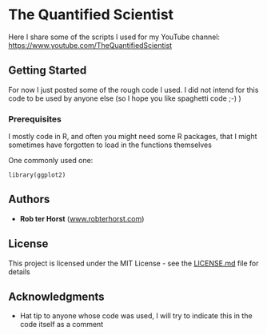 # The Quantified Scientist

Here I share some of the scripts I used for my YouTube channel: https://www.youtube.com/TheQuantifiedScientist

## Getting Started

For now I just posted some of the rough code I used. I did not intend for this code to be used by anyone else (so I hope you like spaghetti code ;-) )

### Prerequisites

I mostly code in R, and often you might need some R packages, that I might sometimes have forgotten to load in the functions themselves

One commonly used one:
```
library(ggplot2)
```

## Authors

* **Rob ter Horst** (www.robterhorst.com)

## License

This project is licensed under the MIT License - see the [LICENSE.md](LICENSE.md) file for details

## Acknowledgments

* Hat tip to anyone whose code was used, I will try to indicate this in the code itself as a comment
